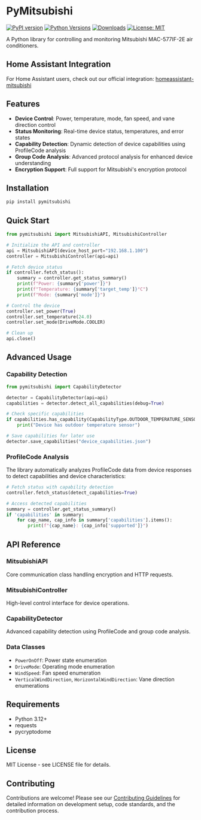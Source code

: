 # PyMitsubishi

[![PyPI version](https://badge.fury.io/py/pymitsubishi.svg)](https://badge.fury.io/py/pymitsubishi)
[![Python Versions](https://img.shields.io/pypi/pyversions/pymitsubishi.svg)](https://pypi.org/project/pymitsubishi/)
[![Downloads](https://static.pepy.tech/badge/pymitsubishi)](https://pepy.tech/project/pymitsubishi)
[![License: MIT](https://img.shields.io/badge/License-MIT-yellow.svg)](https://opensource.org/licenses/MIT)

A Python library for controlling and monitoring Mitsubishi MAC-577IF-2E air conditioners.

## Home Assistant Integration

For Home Assistant users, check out our official integration: [homeassistant-mitsubishi](https://github.com/pymitsubishi/homeassistant-mitsubishi)

## Features

- **Device Control**: Power, temperature, mode, fan speed, and vane direction control
- **Status Monitoring**: Real-time device status, temperatures, and error states
- **Capability Detection**: Dynamic detection of device capabilities using ProfileCode analysis
- **Group Code Analysis**: Advanced protocol analysis for enhanced device understanding
- **Encryption Support**: Full support for Mitsubishi's encryption protocol

## Installation

```bash
pip install pymitsubishi
```

## Quick Start

```python
from pymitsubishi import MitsubishiAPI, MitsubishiController

# Initialize the API and controller
api = MitsubishiAPI(device_host_port="192.168.1.100")
controller = MitsubishiController(api=api)

# Fetch device status
if controller.fetch_status():
    summary = controller.get_status_summary()
    print(f"Power: {summary['power']}")
    print(f"Temperature: {summary['target_temp']}°C")
    print(f"Mode: {summary['mode']}")

# Control the device
controller.set_power(True)
controller.set_temperature(24.0)
controller.set_mode(DriveMode.COOLER)

# Clean up
api.close()
```

## Advanced Usage

### Capability Detection

```python
from pymitsubishi import CapabilityDetector

detector = CapabilityDetector(api=api)
capabilities = detector.detect_all_capabilities(debug=True)

# Check specific capabilities
if capabilities.has_capability(CapabilityType.OUTDOOR_TEMPERATURE_SENSOR):
    print("Device has outdoor temperature sensor")

# Save capabilities for later use
detector.save_capabilities("device_capabilities.json")
```

### ProfileCode Analysis

The library automatically analyzes ProfileCode data from device responses to detect capabilities and device characteristics:

```python
# Fetch status with capability detection
controller.fetch_status(detect_capabilities=True)

# Access detected capabilities
summary = controller.get_status_summary()
if 'capabilities' in summary:
    for cap_name, cap_info in summary['capabilities'].items():
        print(f"{cap_name}: {cap_info['supported']}")
```

## API Reference

### MitsubishiAPI

Core communication class handling encryption and HTTP requests.

### MitsubishiController

High-level control interface for device operations.

### CapabilityDetector

Advanced capability detection using ProfileCode and group code analysis.

### Data Classes

- `PowerOnOff`: Power state enumeration
- `DriveMode`: Operating mode enumeration
- `WindSpeed`: Fan speed enumeration
- `VerticalWindDirection`, `HorizontalWindDirection`: Vane direction enumerations

## Requirements

- Python 3.12+
- requests
- pycryptodome

## License

MIT License - see LICENSE file for details.

## Contributing

Contributions are welcome! Please see our [Contributing Guidelines](CONTRIBUTING.md) for detailed information on development setup, code standards, and the contribution process.

